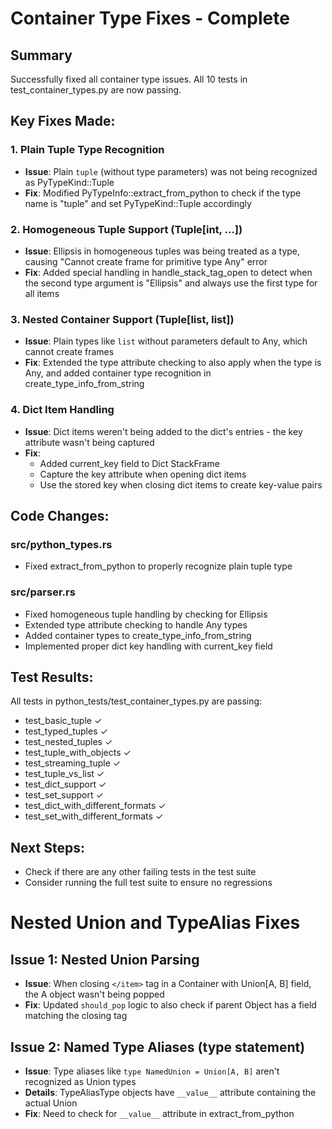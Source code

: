# Container Type Fixes - Complete

## Summary
Successfully fixed all container type issues. All 10 tests in test_container_types.py are now passing.

## Key Fixes Made:

### 1. Plain Tuple Type Recognition
- **Issue**: Plain `tuple` (without type parameters) was not being recognized as PyTypeKind::Tuple
- **Fix**: Modified PyTypeInfo::extract_from_python to check if the type name is "tuple" and set PyTypeKind::Tuple accordingly

### 2. Homogeneous Tuple Support (Tuple[int, ...])
- **Issue**: Ellipsis in homogeneous tuples was being treated as a type, causing "Cannot create frame for primitive type Any" error
- **Fix**: Added special handling in handle_stack_tag_open to detect when the second type argument is "Ellipsis" and always use the first type for all items

### 3. Nested Container Support (Tuple[list, list])
- **Issue**: Plain types like `list` without parameters default to Any, which cannot create frames
- **Fix**: Extended the type attribute checking to also apply when the type is Any, and added container type recognition in create_type_info_from_string

### 4. Dict Item Handling
- **Issue**: Dict items weren't being added to the dict's entries - the key attribute wasn't being captured
- **Fix**: 
  - Added current_key field to Dict StackFrame
  - Capture the key attribute when opening dict items
  - Use the stored key when closing dict items to create key-value pairs

## Code Changes:

### src/python_types.rs
- Fixed extract_from_python to properly recognize plain tuple type

### src/parser.rs
- Fixed homogeneous tuple handling by checking for Ellipsis
- Extended type attribute checking to handle Any types
- Added container types to create_type_info_from_string
- Implemented proper dict key handling with current_key field

## Test Results:
All tests in python_tests/test_container_types.py are passing:
- test_basic_tuple ✓
- test_typed_tuples ✓
- test_nested_tuples ✓
- test_tuple_with_objects ✓
- test_streaming_tuple ✓
- test_tuple_vs_list ✓
- test_dict_support ✓
- test_set_support ✓
- test_dict_with_different_formats ✓
- test_set_with_different_formats ✓

## Next Steps:
- Check if there are any other failing tests in the test suite
- Consider running the full test suite to ensure no regressions

# Nested Union and TypeAlias Fixes

## Issue 1: Nested Union Parsing
- **Issue**: When closing `</item>` tag in a Container with Union[A, B] field, the A object wasn't being popped
- **Fix**: Updated `should_pop` logic to also check if parent Object has a field matching the closing tag

## Issue 2: Named Type Aliases (type statement)
- **Issue**: Type aliases like `type NamedUnion = Union[A, B]` aren't recognized as Union types
- **Details**: TypeAliasType objects have `__value__` attribute containing the actual Union
- **Fix**: Need to check for `__value__` attribute in extract_from_python
